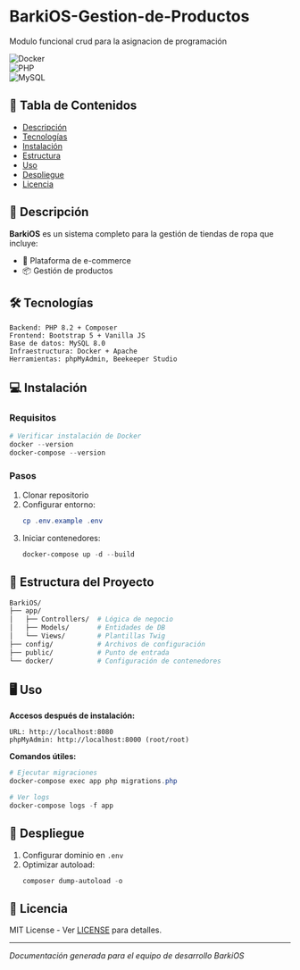 # BarkiOS-Gestion-de-Productos
Modulo funcional crud para la asignacion de programación

![Docker](https://img.shields.io/badge/Docker-✓-blue?logo=docker)  
![PHP](https://img.shields.io/badge/PHP-8.2-777BB4?logo=php)  
![MySQL](https://img.shields.io/badge/MySQL-8.0-4479A1?logo=mysql)  

## 📌 Tabla de Contenidos  
- [Descripción](#-descripción)  
- [Tecnologías](#-tecnologías)  
- [Instalación](#-instalación)  
- [Estructura](#-estructura-del-proyecto)  
- [Uso](#-uso)  
- [Despliegue](#-despliegue)   
- [Licencia](#-licencia)  

## 🌟 Descripción  
**BarkiOS** es un sistema completo para la gestión de tiendas de ropa que incluye:  

- 🛒 Plataforma de e-commerce  
- 📦 Gestión de productos


## 🛠️ Tecnologías  
```plaintext
Backend: PHP 8.2 + Composer  
Frontend: Bootstrap 5 + Vanilla JS  
Base de datos: MySQL 8.0  
Infraestructura: Docker + Apache  
Herramientas: phpMyAdmin, Beekeeper Studio  
```  

## 💻 Instalación  

### Requisitos  
```powershell
# Verificar instalación de Docker
docker --version
docker-compose --version
```

### Pasos  
1. Clonar repositorio  
2. Configurar entorno:  
   ```powershell
   cp .env.example .env
   ```  
3. Iniciar contenedores:  
   ```powershell
   docker-compose up -d --build
   ```  

## 📂 Estructura del Proyecto  
```bash
BarkiOS/  
├── app/  
│   ├── Controllers/  # Lógica de negocio  
│   ├── Models/       # Entidades de DB  
│   └── Views/        # Plantillas Twig  
├── config/           # Archivos de configuración  
├── public/           # Punto de entrada  
└── docker/           # Configuración de contenedores  
```  

## 🖥️ Uso  
**Accesos después de instalación:**  
```plaintext
URL: http://localhost:8080  
phpMyAdmin: http://localhost:8000 (root/root)  
```  

**Comandos útiles:**  
```powershell
# Ejecutar migraciones
docker-compose exec app php migrations.php

# Ver logs
docker-compose logs -f app
```  

## 🚢 Despliegue  
1. Configurar dominio en `.env`  
2. Optimizar autoload:  
   ```powershell
   composer dump-autoload -o
   ```  

## 📜 Licencia  
MIT License - Ver [LICENSE](LICENSE) para detalles.  

---  
*Documentación generada para el equipo de desarrollo BarkiOS*

